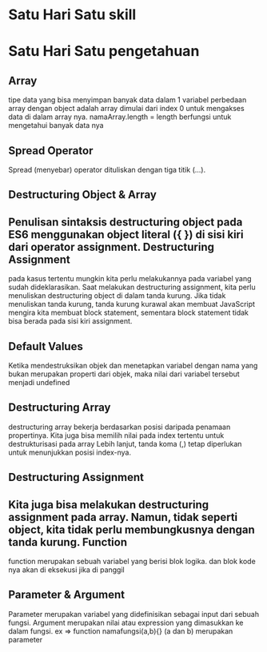 # Satu Hari Satu skill 
# Satu Hari Satu pengetahuan
Array
-----
tipe data yang bisa menyimpan banyak data dalam 1 variabel
perbedaan array dengan object adalah array dimulai dari index 0 untuk mengakses data di dalam array nya.
namaArray.length = length berfungsi untuk mengetahui banyak data nya  

Spread Operator
---------------
Spread (menyebar) operator  dituliskan dengan tiga titik (...).

Destructuring Object & Array
----------------------------
Penulisan sintaksis destructuring object pada ES6 menggunakan object literal ({ }) di sisi kiri dari operator assignment.
Destructuring Assignment
------------------------
pada kasus tertentu mungkin kita perlu melakukannya pada variabel yang sudah dideklarasikan.
Saat melakukan destructuring assignment, kita perlu menuliskan destructuring object di dalam tanda kurung. Jika tidak menuliskan tanda kurung, tanda kurung kurawal akan membuat JavaScript mengira kita membuat block statement, sementara block statement tidak bisa berada pada sisi kiri assignment.

Default Values
--------------
Ketika mendestruksikan objek dan menetapkan variabel dengan nama yang bukan merupakan properti dari objek, maka nilai dari variabel tersebut menjadi undefined

Destructuring Array
-------------------
destructuring array bekerja berdasarkan posisi daripada penamaan propertinya.
Kita juga bisa memilih nilai pada index tertentu untuk destrukturisasi pada array Lebih lanjut, tanda koma (,) tetap diperlukan untuk menunjukkan posisi index-nya.

Destructuring Assignment
------------------------
Kita juga bisa melakukan destructuring assignment pada array. Namun, tidak seperti object, kita tidak perlu membungkusnya dengan tanda kurung.
Function
--------
function merupakan sebuah variabel yang berisi blok logika. dan blok kode nya akan di eksekusi jika di panggil

Parameter & Argument
-------------------
Parameter merupakan variabel yang didefinisikan sebagai input dari sebuah fungsi.
Argument merupakan nilai atau expression yang dimasukkan ke dalam fungsi. 
ex => function namafungsi(a,b){} (a dan b) merupakan parameter